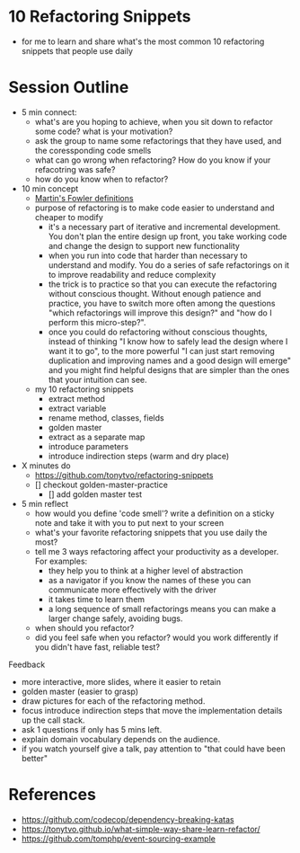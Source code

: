 # 10 Refactoring Snippets
- for me to learn and share what's the most common 10 refactoring snippets that people use daily
# Session Outline
- 5 min connect: 
  - what's are you hoping to achieve, when you sit down to refactor some code? what is your motivation?
  - ask the group to name some refactorings that they have used, and the coressponding code smells
  - what can go wrong when refactoring? How do you know if your refacotring was safe?
  - how do you know when to refactor?
- 10 min concept
  - [Martin's Fowler definitions](https://martinfowler.com/bliki/DefinitionOfRefactoring.html)
  - purpose of refactoring is to make code easier to understand and cheaper to modify
    - it's a necessary part of iterative and incremental development. You don't plan the entire design up front, you take working code and change the design to support new functionality
    - when you run into code that harder than necessary to understand and modify. You do a series of safe refactorings on it to improve readability and reduce complexity
    - the trick is to practice so that you can execute the refactoring without conscious thought. Without enough patience and practice, you have to switch more often among the questions "which refactorings will improve this design?" and "how do I perform this micro-step?".
    - once you could do refactoring without conscious thoughts, instead of thinking "I know how to safely lead the design where I want it to go", to the more powerful "I can just start removing duplication and improving names and a good design will emerge" and you might find helpful designs that are simpler than the ones that your intuition can see.
  - my 10 refactoring snippets
    - extract method
    - extract variable
    - rename method, classes, fields
    - golden master
    - extract as a separate map
    - introduce parameters
    - introduce indirection steps (warm and dry place) 
- X minutes do
  - https://github.com/tonytvo/refactoring-snippets
  - [] checkout golden-master-practice
    - [] add golden master test
- 5 min reflect
  - how would you define 'code smell'? write a definition on a sticky note and take it with you to put next to your screen
  - what's your favorite refactoring snippets that you use daily the most?
  - tell me 3 ways refactoring affect your productivity as a developer. For examples:
    - they help you to think at a higher level of abstraction
    - as a navigator if you know the names of these you can communicate more effectively with the driver
    - it takes time to learn them
    - a long sequence of small refactorings means you can make a larger change safely, avoiding bugs.
  - when should you refactor?
  - did you feel safe when you refactor? would you work differently if you didn't have fast, reliable test?

Feedback
- more interactive, more slides, where it easier to retain
- golden master (easier to grasp)
- draw pictures for each of the refactoring method.
- focus introduce indirection steps that move the implementation details up the call stack.
- ask 1 questions if only has 5 mins left.
- explain domain vocabulary depends on the audience.
- if you watch yourself give a talk, pay attention to "that could have been better"
# References
- https://github.com/codecop/dependency-breaking-katas
- https://tonytvo.github.io/what-simple-way-share-learn-refactor/
- https://github.com/tomphp/event-sourcing-example
